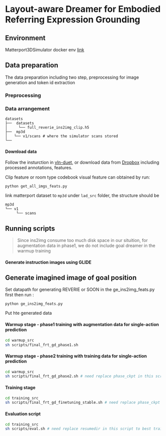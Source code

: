 # Layout-aware Dreamer for Embodied Referring Expression Grounding


## Environment
Matterport3DSimulator docker env [link](https://github.com/peteanderson80/Matterport3DSimulator)

## Data preparation
The data preparation including two step, preprocessing for image generation and token id extraction
### Preprocessing

### Data arrangement

```
datasets
├──  datasets
│     └── full_reverie_ins2img_clip.h5
├──  mp3d
│   └── v1/scans # where the simulator scans stored
└── 
```

#### Download data
Follow the insturction in [vln-duet](https://github.com/cshizhe/VLN-DUET), or download data from [Dropbox](https://www.dropbox.com/sh/u3lhng7t2gq36td/AABAIdFnJxhhCg2ItpAhMtUBa?dl=0) including processed annotations, features. 

Clip feature or room type codebook visual feature can obtained by run:
```
python get_all_imgs_feats.py
```

link matterport dataset to ```mp3d``` under ```lad_src``` folder, the structure should be 
```
mp3d
└── v1
     └── scans
```

## Running scripts

> Since ins2img consume too much disk space in our situition, for augmentation data in phase1, we do not include goal dreamer in the warmup training
#### Generate instruction images using GLIDE
## Generate imagined image of goal position 
Set datapath for generating REVERIE or SOON in the ge_ins2img_feats.py first 
then run : 
```
python ge_ins2img_feats.py 
```
Put hte generated data 
#### Warmup stage - phase1 training with augmentation data for single-action prediction
```bash 
cd warmup_src
sh scripts/final_frt_gd_phase1.sh
```

#### Warmup stage - phase2 training with training data for single-action prediction
```bash 
cd warmup_src
sh scripts/final_frt_gd_phase2.sh # need replace phase_ckpt in this script by best phase1 results
```

#### Training stage
```bash 
cd training_src
sh scripts/final_frt_gd_finetuning_stable.sh # need replace phase_ckpt in this script by best phase1 results
```

#### Evaluation script
```bash 
cd training_src
sh scripts/eval.sh # need replace resumedir in this script to best training result obtained above
```
